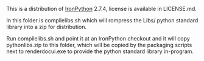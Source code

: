 This is a distribution of [IronPython](http://ironpython.net/) 2.7.4, license is available in LICENSE.md.

In this folder is compilelibs.sh which will rompress the Libs/ python standard library into a zip for distribution.

Run compilelibs.sh and point it at an IronPython checkout and it will copy pythonlibs.zip to this folder, which will be copied by the packaging scripts next to renderdocui.exe to provide the python standard library in-program.
